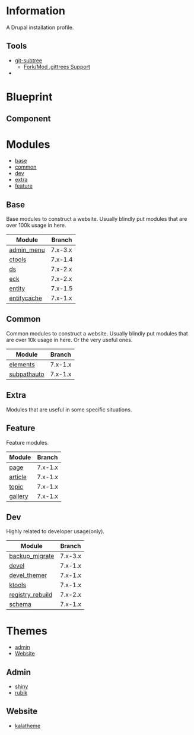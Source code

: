 Information
===========
A Drupal installation profile.

Tools
-----
* [git-subtree](https://github.com/git/git/tree/master/contrib/subtree)
    - [Fork/Mod .gittrees Support](https://github.com/matthoffman/git-subtree/blob/master/git-subtree.sh)
* 

Blueprint
=========


Component
---------

# Modules
* [base](#base)
* [common](#common)
* [dev](#dev)
* [extra](#extra)
* [feature](#feature)

## Base
Base modules to construct a website.
Usually blindly put modules that are over 100k usage in here.

| Module                                                | Branch  |
| ----------------------------------------------------- | ------- |
| [admin_menu](https://drupal.org/project/admin_menu)   | 7.x-3.x |
| [ctools](https://drupal.org/project/ctools)           | 7.x-1.4 |
| [ds](https://drupal.org/project/ds)                   | 7.x-2.x |
| [eck](https://drupal.org/project/eck)                 | 7.x-2.x |
| [entity](https://drupal.org/project/entity)           | 7.x-1.5 |
| [entitycache](https://drupal.org/project/entitycache) | 7.x-1.x |


## Common
Common modules to construct a website.
Usually blindly put modules that are over 10k usage in here.
Or the very useful ones.

| Module                                                | Branch  |
| ------------------------------------------------------| ------- |
| [elements](https://drupal.org/project/elements)       | 7.x-1.x |
| [subpathauto](https://drupal.org/project/subpathauto) | 7.x-1.x |

## Extra
Modules that are useful in some specific situations.

## Feature
Feature modules.

| Module                                                          | Branch  |
| --------------------------------------------------------------- | ------- |
| [page](https://github.com/drupal-rain/page)                     | 7.x-1.x |
| [article](https://github.com/drupal-rain/article)               | 7.x-1.x |
| [topic](https://github.com/drupal-rain/topic)                   | 7.x-1.x |
| [gallery](https://github.com/drupal-rain/gallery)               | 7.x-1.x |

## Dev
Highly related to developer usage(only).

| Module                                                          | Branch  |
| --------------------------------------------------------------- | ------- |
| [backup_migrate](https://drupal.org/project/backup_migrate)     | 7.x-3.x |
| [devel](https://drupal.org/project/devel)                       | 7.x-1.x |
| [devel_themer](https://drupal.org/project/devel_themer)         | 7.x-1.x |
| [ktools](https://github.com/drupal-rain/ktools)                 | 7.x-1.x |
| [registry_rebuild](https://drupal.org/project/registry_rebuild) | 7.x-2.x |
| [schema](https://drupal.org/project/schema)                     | 7.x-1.x |

# Themes
* [admin](#admin)
* [Website](#website)

## Admin
* [shiny](https://drupal.org/project/shiny)
* [rubik](https://drupal.org/project/rubik)

## Website
* [kalatheme](https://drupal.org/project/kalatheme)
